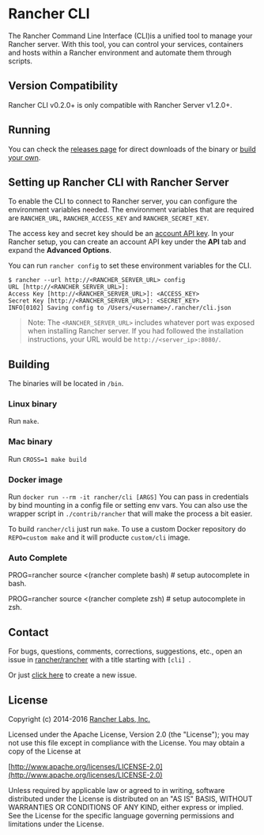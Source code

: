 Rancher CLI
===========

The Rancher Command Line Interface (CLI)is a unified tool to manage your Rancher server. With this tool, you can control your services, containers and hosts within a Rancher environment and automate them through scripts. 

## Version Compatibility
Rancher CLI v0.2.0+ is only compatible with Rancher Server v1.2.0+. 

## Running

You can check the [releases page](https://github.com/rancher/cli/releases) for direct downloads of the binary or [build your own](#building). 

## Setting up Rancher CLI with Rancher Server 

To enable the CLI to connect to Rancher server, you can configure the environment variables needed. The environment variables that are required are `RANCHER_URL`, `RANCHER_ACCESS_KEY` and `RANCHER_SECRET_KEY`. 

The access key and secret key should be an [account API key](http://docs.rancher.com/rancher/latest/en/api/api-keys/#account-api-keys). In your Rancher setup, you can create an account API key under the **API** tab and expand the **Advanced Options**. 

You can run `rancher config` to set these environment variables for the CLI. 

```
$ rancher --url http://<RANCHER_SERVER_URL> config
URL [http://<RANCHER_SERVER_URL>]: 
Access Key [http://<RANCHER_SERVER_URL>]: <ACCESS_KEY>
Secret Key [http://<RANCHER_SERVER_URL>]: <SECRET_KEY>
INFO[0102] Saving config to /Users/<username>/.rancher/cli.json 
```

> Note: The `<RANCHER_SERVER_URL>` includes whatever port was exposed when installing Rancher server. If you had followed the installation instructions, your URL would be `http://<server_ip>:8080/`.

## Building

The binaries will be located in `/bin`.

### Linux binary

Run `make`.

### Mac binary

Run `CROSS=1 make build`

### Docker image

Run `docker run --rm -it rancher/cli [ARGS]`  You can pass in credentials by bind mounting in a config file or setting env vars.  You can also use the wrapper script in `./contrib/rancher` that will make the process a bit easier.

To build `rancher/cli` just run `make`.  To use a custom Docker repository do `REPO=custom make` and it will producte `custom/cli` image.

### Auto Complete
PROG=rancher source <(rancher complete bash) # setup autocomplete in bash.

PROG=rancher source <(rancher complete zsh) # setup autocomplete in zsh.

## Contact

For bugs, questions, comments, corrections, suggestions, etc., open an issue in
[rancher/rancher](//github.com/rancher/rancher/issues) with a title starting with `[cli] `.

Or just [click here](//github.com/rancher/rancher/issues/new?title=%5Bcli%5D%20) to create a new issue.

## License
Copyright (c) 2014-2016 [Rancher Labs, Inc.](http://rancher.com)

Licensed under the Apache License, Version 2.0 (the "License");
you may not use this file except in compliance with the License.
You may obtain a copy of the License at

[http://www.apache.org/licenses/LICENSE-2.0](http://www.apache.org/licenses/LICENSE-2.0)

Unless required by applicable law or agreed to in writing, software
distributed under the License is distributed on an "AS IS" BASIS,
WITHOUT WARRANTIES OR CONDITIONS OF ANY KIND, either express or implied.
See the License for the specific language governing permissions and
limitations under the License.
